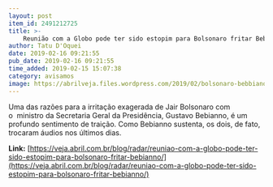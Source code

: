 ```yaml
---
layout: post
item_id: 2491212725
title: >-
    Reunião com a Globo pode ter sido estopim para Bolsonaro fritar Bebianno
author: Tatu D'Oquei
date: 2019-02-16 09:21:55
pub_date: 2019-02-16 09:21:55
time_added: 2019-02-15 15:07:38
category: avisamos
image: https://abrilveja.files.wordpress.com/2019/02/bolsonaro-bebbiano-nomeacao-posse-01012019-1.jpg?quality=70&strip=info&w=680&h=453&crop=1
---
```


Uma das razões para a irritação exagerada de Jair Bolsonaro com o  ministro da Secretaria Geral da Presidência, Gustavo Bebianno, é um profundo sentimento de traição. Como Bebianno sustenta, os dois, de fato, trocaram áudios nos últimos dias.

**Link:** [https://veja.abril.com.br/blog/radar/reuniao-com-a-globo-pode-ter-sido-estopim-para-bolsonaro-fritar-bebianno/](https://veja.abril.com.br/blog/radar/reuniao-com-a-globo-pode-ter-sido-estopim-para-bolsonaro-fritar-bebianno/)

